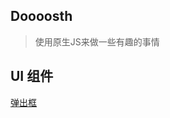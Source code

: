 ## Doooosth

> 使用原生JS来做一些有趣的事情

## UI 组件

[弹出框](https://github.com/stephenLYao/Doooosth/blob/gh-pages/UI/doc/popup.md)
